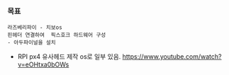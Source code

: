

### 목표
```
라즈베리파이 - 치보os
핀헤더 연결하여  픽스호크 하드웨어 구성
- 아두파이널을 설치

```

- RPI px4 유사헤드 제작 os로 일부 있음. https://www.youtube.com/watch?v=eOHtxa0bOWs

